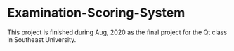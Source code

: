 # Examination-Scoring-System

This project is finished during Aug, 2020 as the final project for the Qt class in Southeast University.
